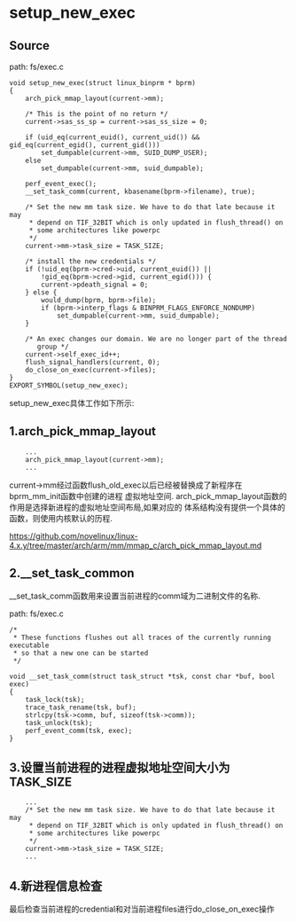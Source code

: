 setup_new_exec
========================================

Source
----------------------------------------

path: fs/exec.c
```
void setup_new_exec(struct linux_binprm * bprm)
{
    arch_pick_mmap_layout(current->mm);

    /* This is the point of no return */
    current->sas_ss_sp = current->sas_ss_size = 0;

    if (uid_eq(current_euid(), current_uid()) && gid_eq(current_egid(), current_gid()))
        set_dumpable(current->mm, SUID_DUMP_USER);
    else
        set_dumpable(current->mm, suid_dumpable);

    perf_event_exec();
    __set_task_comm(current, kbasename(bprm->filename), true);

    /* Set the new mm task size. We have to do that late because it may
     * depend on TIF_32BIT which is only updated in flush_thread() on
     * some architectures like powerpc
     */
    current->mm->task_size = TASK_SIZE;

    /* install the new credentials */
    if (!uid_eq(bprm->cred->uid, current_euid()) ||
        !gid_eq(bprm->cred->gid, current_egid())) {
        current->pdeath_signal = 0;
    } else {
        would_dump(bprm, bprm->file);
        if (bprm->interp_flags & BINPRM_FLAGS_ENFORCE_NONDUMP)
            set_dumpable(current->mm, suid_dumpable);
    }

    /* An exec changes our domain. We are no longer part of the thread
       group */
    current->self_exec_id++;
    flush_signal_handlers(current, 0);
    do_close_on_exec(current->files);
}
EXPORT_SYMBOL(setup_new_exec);
```

setup_new_exec具体工作如下所示:

1.arch_pick_mmap_layout
----------------------------------------

```
    ...
    arch_pick_mmap_layout(current->mm);
    ...
```

current->mm经过函数flush_old_exec以后已经被替换成了新程序在bprm_mm_init函数中创建的进程
虚拟地址空间. arch_pick_mmap_layout函数的作用是选择新进程的虚拟地址空间布局,如果对应的
体系结构没有提供一个具体的函数，则使用内核默认的历程.

https://github.com/novelinux/linux-4.x.y/tree/master/arch/arm/mm/mmap_c/arch_pick_mmap_layout.md

2.__set_task_common
----------------------------------------

__set_task_comm函数用来设置当前进程的comm域为二进制文件的名称.

path: fs/exec.c
```
/*
 * These functions flushes out all traces of the currently running executable
 * so that a new one can be started
 */

void __set_task_comm(struct task_struct *tsk, const char *buf, bool exec)
{
    task_lock(tsk);
    trace_task_rename(tsk, buf);
    strlcpy(tsk->comm, buf, sizeof(tsk->comm));
    task_unlock(tsk);
    perf_event_comm(tsk, exec);
}
```

3.设置当前进程的进程虚拟地址空间大小为TASK_SIZE
----------------------------------------

```
    ...
    /* Set the new mm task size. We have to do that late because it may
     * depend on TIF_32BIT which is only updated in flush_thread() on
     * some architectures like powerpc
     */
    current->mm->task_size = TASK_SIZE;
    ...
```

4.新进程信息检查
----------------------------------------

最后检查当前进程的credential和对当前进程files进行do_close_on_exec操作